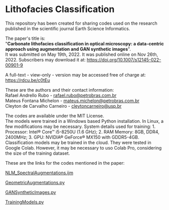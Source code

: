 # Lithofacies Classification

This repository has been created for sharing codes used on the research published in the scientific journal Earth Science Informatics.  
  
The paper's title is:  
"**Carbonate lithofacies classification in optical microscopy: a data-centric approach using augmentation and GAN synthetic images**".  
It was submitted on May 19th, 2022. It was published online on Nov 26th, 2022.
Subscribers may download it at: https://doi.org/10.1007/s12145-022-00901-9

A full-text - view-only - version may be accessed free of charge at: https://rdcu.be/c0tEu

These are the authors and their contact information:  
Rafael Andrello Rubo - rafael.rubo@petrobras.com.br  
Mateus Fontana Michelon - mateus.michelon@petrobras.com.br  
Cleyton de Carvalho Carneiro - cleytoncarneiro@usp.br  

The codes are available under the MIT License.  
The models were trained in a Windows based Python installation. In Linux, a few modifications may be necessary.
System details used for training: 1. Processor: Intel® Core™ i5-8250U (1.6 GHz); 2. RAM Memory: 8GB, DDR4, 2400MHz; 3. GPU: NVIDIA® GeForce® MX150 with GDDR5-4GB.
Classification models may be trained in the cloud. They were tested in Google Colab. However, it may be necessary to uso Colab Pro, considering the size of the training dataset.

These are the links for the codes mentioned in the paper:

[NLM_SpectralAugmentations.ijm](NLM_SpectralAugmentations.ijm)

[GeometricAugmentations.py](GeometricAugmentations.py)

[GANSyntheticImages.py](GANSyntheticImages.py)

[TrainingModels.py](TrainingModels.py)
